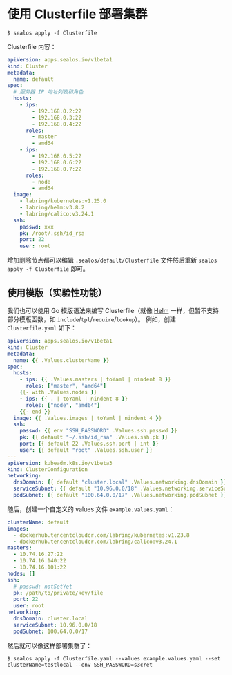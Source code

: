 # 使用 Clusterfile 部署集群

```shell
$ sealos apply -f Clusterfile
```

Clusterfile 内容：

```yaml
apiVersion: apps.sealos.io/v1beta1
kind: Cluster
metadata:
  name: default
spec:
  # 服务器 IP 地址列表和角色
  hosts:
    - ips:
        - 192.168.0.2:22
        - 192.168.0.3:22
        - 192.168.0.4:22
      roles:
        - master
        - amd64
    - ips:
        - 192.168.0.5:22
        - 192.168.0.6:22
        - 192.168.0.7:22
      roles:
        - node
        - amd64
  image:
    - labring/kubernetes:v1.25.0
    - labring/helm:v3.8.2
    - labring/calico:v3.24.1
  ssh:
    passwd: xxx
    pk: /root/.ssh/id_rsa
    port: 22
    user: root
```

增加删除节点都可以编辑 `.sealos/default/Clusterfile` 文件然后重新 `sealos apply -f Clusterfile` 即可。

## 使用模版（实验性功能）

我们也可以使用 Go 模版语法来编写 Clusterfile（就像 [Helm](https://helm.sh/) 一样，但暂不支持部分模版函数，如 `include`/`tpl`/`require`/`lookup`）。 例如，创建 `Clusterfile.yaml` 如下：

```yaml
apiVersion: apps.sealos.io/v1beta1
kind: Cluster
metadata:
  name: {{ .Values.clusterName }}
spec:
  hosts:
    - ips: {{ .Values.masters | toYaml | nindent 8 }}
      roles: ["master", "amd64"]
    {{- with .Values.nodes }}
    - ips: {{ . | toYaml | nindent 8 }}
      roles: ["node", "amd64"]
    {{- end }}
  image: {{ .Values.images | toYaml | nindent 4 }}
  ssh:
    passwd: {{ env "SSH_PASSWORD" .Values.ssh.passwd }}
    pk: {{ default "~/.ssh/id_rsa" .Values.ssh.pk }}
    port: {{ default 22 .Values.ssh.port | int }}
    user: {{ default "root" .Values.ssh.user }}
---
apiVersion: kubeadm.k8s.io/v1beta3
kind: ClusterConfiguration
networking:
  dnsDomain: {{ default "cluster.local" .Values.networking.dnsDomain }}
  serviceSubnet: {{ default "10.96.0.0/18" .Values.networking.serviceSubnet }}
  podSubnet: {{ default "100.64.0.0/17" .Values.networking.podSubnet }}
```

随后，创建一个自定义的 values 文件 `example.values.yaml`：

```yaml
clusterName: default
images:
  - dockerhub.tencentcloudcr.com/labring/kubernetes:v1.23.8
  - dockerhub.tencentcloudcr.com/labring/calico:v3.24.1
masters:
  - 10.74.16.27:22
  - 10.74.16.140:22
  - 10.74.16.101:22
nodes: []
ssh:
  # passwd: notSetYet
  pk: /path/to/private/key/file
  port: 22
  user: root
networking:
  dnsDomain: cluster.local
  serviceSubnet: 10.96.0.0/18
  podSubnet: 100.64.0.0/17
```

然后就可以像这样部署集群了：

```shell
$ sealos apply -f Clusterfile.yaml --values example.values.yaml --set clusterName=testlocal --env SSH_PASSWORD=s3cret 
```
